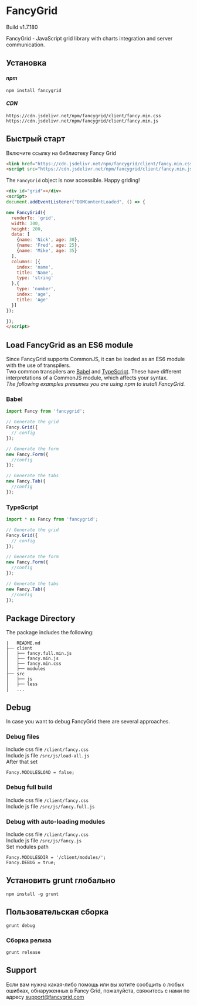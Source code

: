 # FancyGrid

Build v1.7.180

FancyGrid - JavaScript grid library with charts integration and server communication.
  
## Установка

#### *npm*
```
npm install fancygrid
```

#### *CDN*
```
https://cdn.jsdelivr.net/npm/fancygrid/client/fancy.min.css
https://cdn.jsdelivr.net/npm/fancygrid/client/fancy.min.js
```

## Быстрый старт
Включите ссылку на библиотеку Fancy Grid

```html
<link href="https://cdn.jsdelivr.net/npm/fancygrid/client/fancy.min.css" rel="stylesheet">
<script src="https://cdn.jsdelivr.net/npm/fancygrid/client/fancy.min.js"></script>
```
The `FancyGrid` object is now accessible. Happy griding!
```html
<div id="grid"></div>
<script>
document.addEventListener("DOMContentLoaded", () => {

new FancyGrid({
  renderTo: 'grid',
  width: 300,
  height: 200,
  data: [
    {name: 'Nick', age: 30},
    {name: 'Fred', age: 25},
    {name: 'Mike', age: 35}
  ],  
  columns: [{
    index: 'name',
    title: 'Name',    
    type: 'string'
  },{
    type: 'number',
    index: 'age',
    title: 'Age'
  }]
});

});
</script>
```

## Load FancyGrid as an ES6 module
Since FancyGrid supports CommonJS, it can be loaded as an ES6 module with the use of transpilers.  
Two common transpilers are [Babel](https://babeljs.io/) and [TypeScript](https://www.typescriptlang.org/). These have different interpretations of a CommonJS module, which affects your syntax.  
*The following examples presumes you are using npm to install FancyGrid.*
### Babel
```js
import Fancy from 'fancygrid';

// Generate the grid
Fancy.Grid({
  // config
});

// Generate the form
new Fancy.Form({
  //config
});

// Generate the tabs
new Fancy.Tab({
  //config
});
```
### TypeScript
```js
import * as Fancy from 'fancygrid';

// Generate the grid
Fancy.Grid({
  // config
});

// Generate the form
new Fancy.Form({
  //config
});

// Generate the tabs
new Fancy.Tab({
  //config
});
```

## Package Directory
The package includes the following:
```
|   README.md
├── client
│   ├── fancy.full.min.js
│   ├── fancy.min.js
│   ├── fancy.min.css
│   ├── modules
├── src
│   ├── js
│   ├── less
│   ...
```

## Debug
In case you want to debug FancyGrid there are several approaches.  

### Debug files
Include css file ```/client/fancy.css```  
Include js file ```/src/js/load-all.js```  
After that set
```
Fancy.MODULESLOAD = false;
```

### Debug full build
Include css file ```/client/fancy.css```  
Include js file ```/src/js/fancy.full.js```  

### Debug with auto-loading modules
Include css file ```/client/fancy.css```  
Include js file ```/src/js/fancy.js```  
Set modules path
```
Fancy.MODULESDIR = '/client/modules/';
Fancy.DEBUG = true;
```

## Установить grunt глобально
```
npm install -g grunt
```

## Пользовательская сборка
```
grunt debug
```
### Сборка релиза
```
grunt release
```

## Support
Если вам нужна какая-либо помощь или вы хотите сообщить о любых ошибках, обнаруженных в Fancy Grid, пожалуйста, свяжитесь с нами по адресу support@fancygrid.com